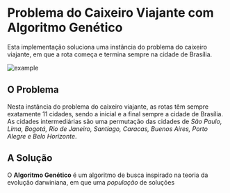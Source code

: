 # Problema do Caixeiro Viajante com  Algoritmo Genético
Esta implementação soluciona uma instância do problema do caixeiro viajante, em que a rota começa e termina sempre na cidade de Brasília.

![example](https://i.ibb.co/Vq9MyQY/example.png)

## O Problema
Nesta instância do problema do caixeiro viajante, as rotas têm sempre exatamente 11 cidades, sendo a inicial e a final sempre a cidade de Brasília. As cidades intermediárias são uma permutação das cidades de *São Paulo, Lima, Bogotá, Rio de Janeiro, Santiago, Caracas, Buenos Aires, Porto Alegre e Belo Horizonte*.
## A Solução
O **Algoritmo Genético** é um algoritmo de busca inspirado na teoria da evolução darwiniana, em que uma *população* de soluções 
<!--stackedit_data:
eyJoaXN0b3J5IjpbLTU4NTczNjc5OSwtMjA0MzAxMTMwMSwtND
czMjg3Nzc4LDM0MDIwNTcwMyw3MzA5OTgxMTZdfQ==
-->